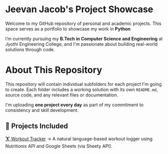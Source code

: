 # Jeevan Jacob's Project Showcase

Welcome to my GitHub repository of personal and academic projects. This space serves as a portfolio to showcase my work in **Python**

I’m currently pursuing my **B.Tech in Computer Science and Engineering** at Jyothi Engineering College, and I'm passionate about building real-world solutions through code.

# About This Repository

This repository will contain individual subfolders for each project I'm going to create. Each folder includes a working solution with its own `README.md`, source code, and any relevant files or documentation.

I'm uploading **one project every day** as part of my commitment to consistency and skill development.

## 📂 Projects Included

[🏋️ Workout Tracker](./workout-tracker/) -> A natural language-based workout logger using Nutritionix API and Google Sheets (via Sheety API). 



